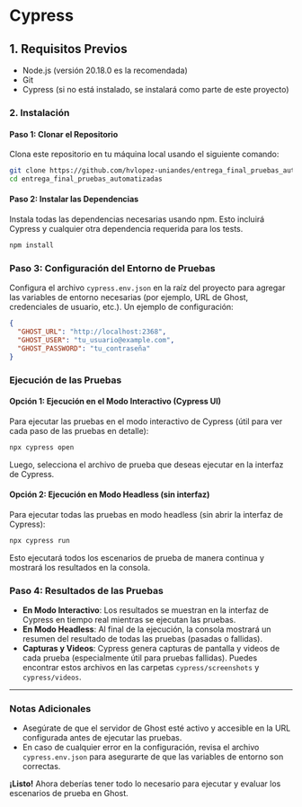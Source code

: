 # Cypress
## 1. Requisitos Previos

   - Node.js (versión 20.18.0 es la recomendada)
   - Git
   - Cypress (si no está instalado, se instalará como parte de este proyecto)


### 2. Instalación


#### Paso 1: Clonar el Repositorio
Clona este repositorio en tu máquina local usando el siguiente comando:

```bash
git clone https://github.com/hvlopez-uniandes/entrega_final_pruebas_automatizadas.git
cd entrega_final_pruebas_automatizadas
```

#### Paso 2: Instalar las Dependencias
Instala todas las dependencias necesarias usando npm. Esto incluirá Cypress y cualquier otra dependencia requerida para los tests.

```bash
npm install
```

### Paso 3: Configuración del Entorno de Pruebas

Configura el archivo `cypress.env.json` en la raíz del proyecto para agregar las variables de entorno necesarias (por ejemplo, URL de Ghost, credenciales de usuario, etc.). Un ejemplo de configuración:

```json
{
  "GHOST_URL": "http://localhost:2368",
  "GHOST_USER": "tu_usuario@example.com",
  "GHOST_PASSWORD": "tu_contraseña"
}
```

### Ejecución de las Pruebas

#### Opción 1: Ejecución en el Modo Interactivo (Cypress UI)

Para ejecutar las pruebas en el modo interactivo de Cypress (útil para ver cada paso de las pruebas en detalle):

```bash
npx cypress open
```

Luego, selecciona el archivo de prueba que deseas ejecutar en la interfaz de Cypress.

#### Opción 2: Ejecución en Modo Headless (sin interfaz)

Para ejecutar todas las pruebas en modo headless (sin abrir la interfaz de Cypress):

```bash
npx cypress run
```

Esto ejecutará todos los escenarios de prueba de manera continua y mostrará los resultados en la consola.

### Paso 4: Resultados de las Pruebas

- **En Modo Interactivo**: Los resultados se muestran en la interfaz de Cypress en tiempo real mientras se ejecutan las pruebas.
- **En Modo Headless**: Al final de la ejecución, la consola mostrará un resumen del resultado de todas las pruebas (pasadas o fallidas).
- **Capturas y Videos**: Cypress genera capturas de pantalla y videos de cada prueba (especialmente útil para pruebas fallidas). Puedes encontrar estos archivos en las carpetas `cypress/screenshots` y `cypress/videos`.

***

### Notas Adicionales

- Asegúrate de que el servidor de Ghost esté activo y accesible en la URL configurada antes de ejecutar las pruebas.
- En caso de cualquier error en la configuración, revisa el archivo `cypress.env.json` para asegurarte de que las variables de entorno son correctas.

**¡Listo!** Ahora deberías tener todo lo necesario para ejecutar y evaluar los escenarios de prueba en Ghost.
